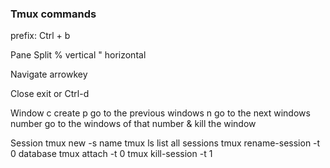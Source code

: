 ### Tmux commands
prefix: Ctrl + b 

Pane 
Split
% vertical
" horizontal

Navigate
arrowkey

Close 
exit or Ctrl-d

Window
c create
p go to the previous windows
n go to the next windows
number go to the windows of that number
& kill the window

Session
tmux new -s name
tmux ls  list all sessions
tmux rename-session -t 0 database
tmux attach -t 0
tmux kill-session -t 1
